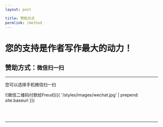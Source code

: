 ```yaml
---
layout: post

title: 赞助方式
permlink: /method
---
```


您的支持是作者写作最大的动力！
==============================


赞助方式：`微信扫一扫`
------------------------------

<hr>
您可以选择手机微信扫一扫

![微信二维码付款给Freud]({{ '/styles/images/wechat.jpg' | prepend: site.baseurl }})

<br>
<br>

<hr>
